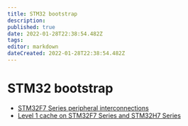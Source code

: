 ```yaml
---
title: STM32 bootstrap
description: 
published: true
date: 2022-01-28T22:38:54.482Z
tags: 
editor: markdown
dateCreated: 2022-01-28T22:38:54.482Z
---
```


# STM32 bootstrap

* [STM32F7 Series peripheral interconnections](https://www.st.com/resource/en/application_note/an4676-stm32f7-series-peripheral-interconnections-stmicroelectronics.pdf)
* [Level 1 cache on STM32F7 Series and STM32H7 Series](https://www.st.com/resource/en/application_note/an4839-level-1-cache-on-stm32f7-series-and-stm32h7-series-stmicroelectronics.pdf)


